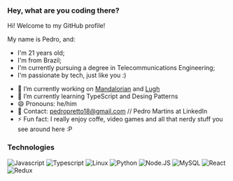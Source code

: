 ### Hey, what are you coding there?

Hi! Welcome to my GitHub profile!

My name is Pedro, and:

* I'm 21 years old;
* I'm from Brazil;
* I'm currently pursuing a degree in Telecommunications Engineering;
* I'm passionate by tech, just like you :) 

- 🔭 I’m currently working on [Mandalorian](https://github.com/PedroPretto/mandalorian) and [Lugh](https://github.com/Otoru/Lugh)
- 🌱 I’m currently learning TypeScript and Desing Patterns
- 😄 Pronouns: he/him
- 📧 Contact: pedropretto18@gmail.com // Pedro Martins at LinkedIn
- ⚡ Fun fact: I really enjoy coffe, video games and all that nerdy stuff you see around here :P

### Technologies
![Javascript](https://img.shields.io/badge/-Javascript-fff?&logo=Javascript)
![Typescript](https://img.shields.io/badge/-Typescript-fff?&logo=Typescript&logoColor=blue)
![Linux](https://img.shields.io/badge/-Linux-fff?&logo=linux&logoColor=000)
![Python](https://img.shields.io/badge/-Python-fff?&logo=Python)
![Node.JS](https://img.shields.io/badge/-Node.JS-fff?&logo=Node.JS)
![MySQL](https://img.shields.io/badge/-MySQL-fff?&logo=mysql)
![React](https://img.shields.io/badge/-React-fff?&logo=React)
![Redux](https://img.shields.io/badge/-Redux-fff?&logo=Redux&logoColor=purple)
